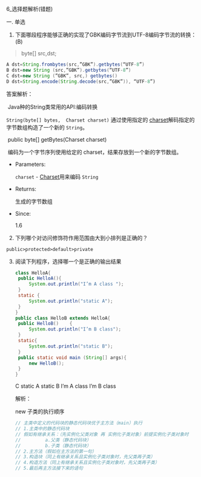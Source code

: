 6_选择题解析(错题)



一. 单选
1. 下面哪段程序能够正确的实现了GBK编码字节流到UTF-8编码字节流的转换： (B)

  > byte[] src,dst;

```java
A dst=String.frombytes(src,”GBK”).getbytes(“UTF-8”) 
B dst=new String (src,”GBK”).getbytes(“UTF-8”) 
C dst=new String (”GBK”, src,) getbytes() 
D dst=String.encode(String.decode(src,”GBK”)), “UTF-8”)
```

答案解析：

​	Java种的String类常用的API:编码转换

`String(byte[] bytes,  Charset charset)`  通过使用指定的 [charset](../../java/nio/charset/Charset.html)解码指定的字节数组构造了一个新的  `String`。

​	public byte[] getBytes(Charset charset)

​	编码为一个字节序列使用给定的 charset，结果存放到一个新的字节数组。  

- Parameters:  

  `charset` - [Charset](../../java/nio/charset/Charset.html)用来编码 `String`  

- Returns:  

  生成的字节数组  

- Since:  

  1.6

2.   下列哪个对访问修饰符作用范围由大到小排列是正确的？

    public>protected>default>private

3. 阅读下列程序，选择哪一个是正确的输出结果

   ```java
   class HelloA{ 
   	public HelloA(){        
   		System.out.println("I’m A class ");    
   	}    
   	static {    
   		System.out.println("static A");    
   	} 
   } 
   public class HelloB extends HelloA{    
   	public HelloB()    {        
   		System.out.println("I’m B class");   
   	}    
   	static{        
   		System.out.println("static B");   
   	}    
   	public static void main (String[] args){        
   		new HelloB();    
   	} 
   }
   ```

   C  static A static B I’m A class I’m B class

   解析：

   new 子类的执行顺序

   ```java
   // 主类中定义的代码块的静态代码块优于主方法（main）执行 
   // 1.主类中的静态代码块
   // 假如有继承关系：（先实例化父类对象 再 实例化子类对象）前提实例化子类对象时
   //         a.父类（静态代码块）
   //         b.子类（静态代码块）
   // 2.主方法（假如在主方法的第一句）
   // 3.构造块（同上有继承关系且实例化子类对象时，先父类再子类）
   // 4.构造方法（同上有继承关系且实例化子类对象时，先父类再子类）
   // 5.最后再主方法接下来的语句
   ```

   

   

   

   